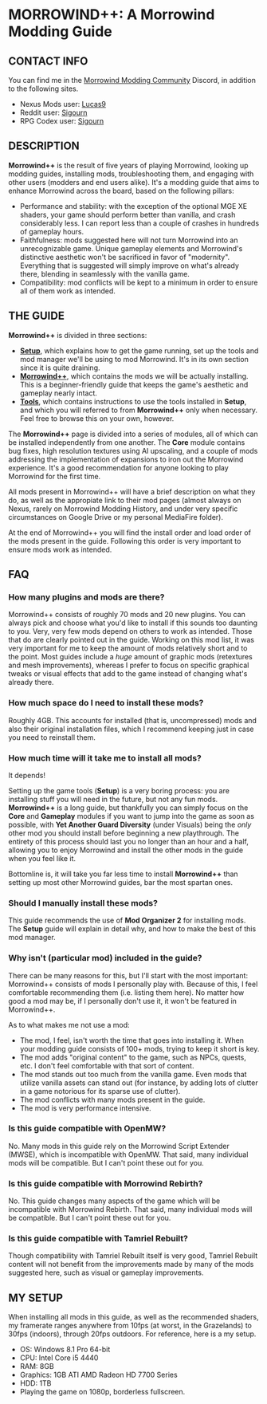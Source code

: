 # MORROWIND++: A Morrowind Modding Guide

## CONTACT INFO

You can find me in the [Morrowind Modding Community](https://discord.me/mwmods) Discord, in addition to the following sites.

- Nexus Mods user: [Lucas9](https://www.nexusmods.com/morrowind/users/14600469)
- Reddit user: [Sigourn](https://www.reddit.com/user/Sigourn)
- RPG Codex user: [Sigourn](https://rpgcodex.net/forums/index.php?members/sigourn.21476/)

## DESCRIPTION

**Morrowind++** is the result of five years of playing Morrowind, looking up modding guides, installing mods, troubleshooting them, and engaging with other users (modders and end users alike). It's a modding guide that aims to enhance Morrowind across the board, based on the following pillars:

- Performance and stability: with the exception of the optional MGE XE shaders, your game should perform better than vanilla, and crash considerably less. I can report less than a couple of crashes in hundreds of gameplay hours.
- Faithfulness: mods suggested here will not turn Morrowind into an unrecognizable game. Unique gameplay elements and Morrowind's distinctive aesthetic won't be sacrificed in favor of "modernity". Everything that is suggested will simply improve on what's already there, blending in seamlessly with the vanilla game.
- Compatibility: mod conflicts will be kept to a minimum in order to ensure all of them work as intended.

## THE GUIDE

**Morrowind++** is divided in three sections:

- [**Setup**](https://github.com/Sigourn/morrowind-improved/blob/master/setup.md#setup), which explains how to get the game running, set up the tools and mod manager we'll be using to mod Morrowind. It's in its own section since it is quite draining.
- [**Morrowind++**](https://github.com/Sigourn/morrowind-improved/blob/master/mw++.md#morrowind), which contains the mods we will be actually installing. This is a beginner-friendly guide that keeps the game's aesthetic and gameplay nearly intact.
- [**Tools**](https://github.com/Sigourn/morrowind-improved/blob/master/mwtools.md#tools), which contains instructions to use the tools installed in **Setup**, and which you will referred to from **Morrowind++** only when necessary. Feel free to browse this on your own, however.

The **Morrowind++** page is divided into a series of modules, all of which can be installed independently from one another. The **Core** module contains bug fixes, high resolution textures using AI upscaling, and a couple of mods addressing the implementation of expansions to iron out the Morrowind experience. It's a good recommendation for anyone looking to play Morrowind for the first time.

All mods present in Morrowind++ will have a brief description on what they do, as well as the appropiate link to their mod pages (almost always on Nexus, rarely on Morrowind Modding History, and under very specific circumstances on Google Drive or my personal MediaFire folder).

At the end of Morrowind++ you will find the install order and load order of the mods present in the guide. Following this order is very important to ensure mods work as intended.

## FAQ

### How many plugins and mods are there?

Morrowind++ consists of roughly 70 mods and 20 new plugins. You can always pick and choose what you'd like to install if this sounds too daunting to you. Very, very few mods depend on others to work as intended. Those that do are clearly pointed out in the guide. Working on this mod list, it was very important for me to keep the amount of mods relatively short and to the point. Most guides include a *huge* amount of graphic mods (retextures and mesh improvements), whereas I prefer to focus on specific graphical tweaks or visual effects that add to the game instead of changing what's already there.

### How much space do I need to install these mods?

Roughly 4GB. This accounts for installed (that is, uncompressed) mods and also their original installation files, which I recommend keeping just in case you need to reinstall them.

### How much time will it take me to install all mods?

It depends!

Setting up the game tools (**Setup**) is a very boring process: you are installing stuff you will need in the future, but not any fun mods. **Morrowind++** is a long guide, but thankfully you can simply focus on the **Core** and **Gameplay** modules if you want to jump into the game as soon as possible, with **Yet Another Guard Diversity** (under Visuals) being the *only* other mod you should install before beginning a new playthrough. The entirety of this process should last you no longer than an hour and a half, allowing you to enjoy Morrowind and install the other mods in the guide when you feel like it.

Bottomline is, it will take you far less time to install **Morrowind++** than setting up most other Morrowind guides, bar the most spartan ones.

### Should I manually install these mods?

This guide recommends the use of **Mod Organizer 2** for installing mods. The **Setup** guide will explain in detail why, and how to make the best of this mod manager.

### Why isn't (particular mod) included in the guide?

There can be many reasons for this, but I'll start with the most important: Morrowind++ consists of mods I personally play with. Because of this, I feel comfortable recommending them (i.e. listing them here). No matter how good a mod may be, if I personally don't use it, it won't be featured in Morrowind++.

As to what makes me not use a mod:

- The mod, I feel, isn't worth the time that goes into installing it. When your modding guide consists of 100+ mods, trying to keep it short is key.
- The mod adds "original content" to the game, such as NPCs, quests, etc. I don't feel comfortable with that sort of content.
- The mod stands out too much from the vanilla game. Even mods that utilize vanilla assets can stand out (for instance, by adding lots of clutter in a game notorious for its sparse use of clutter).
- The mod conflicts with many mods present in the guide.
- The mod is very performance intensive.

### Is this guide compatible with OpenMW?

No. Many mods in this guide rely on the Morrowind Script Extender (MWSE), which is incompatible with OpenMW. That said, many individual mods will be compatible. But I can't point these out for you.

### Is this guide compatible with Morrowind Rebirth?

No. This guide changes many aspects of the game which will be incompatible with Morrowind Rebirth. That said, many individual mods will be compatible. But I can't point these out for you.

### Is this guide compatible with Tamriel Rebuilt?

Though compatibility with Tamriel Rebuilt itself is very good, Tamriel Rebuilt content will not benefit from the improvements made by many of the mods suggested here, such as visual or gameplay improvements.

## MY SETUP

When installing all mods in this guide, as well as the recommended shaders, my framerate ranges anywhere from 10fps (at worst, in the Grazelands) to 30fps (indoors), through 20fps outdoors. For reference, here is a my setup.

- OS: Windows 8.1 Pro 64-bit
- CPU: Intel Core i5 4440
- RAM: 8GB
- Graphics: 1GB ATI AMD Radeon HD 7700 Series
- HDD: 1TB
- Playing the game on 1080p, borderless fullscreen.
